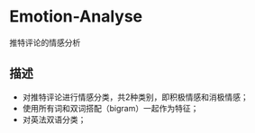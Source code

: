 # Emotion-Analyse
推特评论的情感分析
## 描述
* 对推特评论进行情感分类，共2种类别，即积极情感和消极情感；
* 使用所有词和双词搭配（bigram）一起作为特征；
* 对英法双语分类；